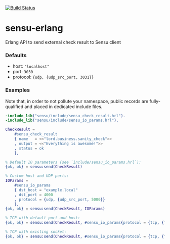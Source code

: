 [![Build Status](https://travis-ci.org/ibnfirnas/sensu-erlang.svg?branch=master)](https://travis-ci.org/ibnfirnas/sensu-erlang)

# sensu-erlang
Erlang API to send external check result to Sensu client

### Defaults

- host: `"localhost"`
- port: `3030`
- protocol: `{udp, {udp_src_port, 3031}}`

### Examples

Note that, in order to not pollute your namespace, public records are
fully-qualified and placed in dedicated include files.

```erlang
-include_lib("sensu/include/sensu_check_result.hrl").
-include_lib("sensu/include/sensu_io_params.hrl").

CheckResult =
    #sensu_check_result
    { name   = <<"lord.business.sanity_check">>
    , output = <<"Everything is awesome!">>
    , status = ok
    },

% Default IO parameters (see `include/sensu_io_params.hrl`):
{ok, ok} = sensu:send(CheckResult)

% Custom host and UDP ports:
IOParams =
    #sensu_io_params
    { dst_host = "example.local"
    , dst_port = 4000
    , protocol = {udp, {udp_src_port, 5000}}
    },
{ok, ok} = sensu:send(CheckResult, IOParams)

% TCP with default port and host:
{ok, ok} = sensu:send(CheckResult, #sensu_io_params{protocol = {tcp, {tcp_timeout, 5000}}})

% TCP with existing socket:
{ok, ok} = sensu:send(CheckResult, #sensu_io_params{protocol = {tcp, {tcp_socket, Socket}}})
```
